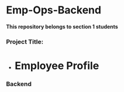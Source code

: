 # Emp-Ops-Backend

#### This repository belongs to section 1 students

### Project Title:
- # Employee Profile

### Backend
